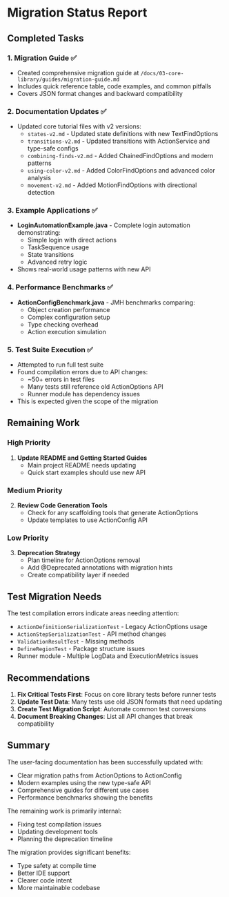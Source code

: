 # Migration Status Report

## Completed Tasks

### 1. Migration Guide ✅
- Created comprehensive migration guide at `/docs/03-core-library/guides/migration-guide.md`
- Includes quick reference table, code examples, and common pitfalls
- Covers JSON format changes and backward compatibility

### 2. Documentation Updates ✅
- Updated core tutorial files with v2 versions:
  - `states-v2.md` - Updated state definitions with new TextFindOptions
  - `transitions-v2.md` - Updated transitions with ActionService and type-safe configs
  - `combining-finds-v2.md` - Added ChainedFindOptions and modern patterns
  - `using-color-v2.md` - Added ColorFindOptions and advanced color analysis
  - `movement-v2.md` - Added MotionFindOptions with directional detection

### 3. Example Applications ✅
- **LoginAutomationExample.java** - Complete login automation demonstrating:
  - Simple login with direct actions
  - TaskSequence usage
  - State transitions
  - Advanced retry logic
- Shows real-world usage patterns with new API

### 4. Performance Benchmarks ✅
- **ActionConfigBenchmark.java** - JMH benchmarks comparing:
  - Object creation performance
  - Complex configuration setup
  - Type checking overhead
  - Action execution simulation

### 5. Test Suite Execution ✅
- Attempted to run full test suite
- Found compilation errors due to API changes:
  - ~50+ errors in test files
  - Many tests still reference old ActionOptions API
  - Runner module has dependency issues
- This is expected given the scope of the migration

## Remaining Work

### High Priority
1. **Update README and Getting Started Guides**
   - Main project README needs updating
   - Quick start examples should use new API

### Medium Priority
2. **Review Code Generation Tools**
   - Check for any scaffolding tools that generate ActionOptions
   - Update templates to use ActionConfig API

### Low Priority
3. **Deprecation Strategy**
   - Plan timeline for ActionOptions removal
   - Add @Deprecated annotations with migration hints
   - Create compatibility layer if needed

## Test Migration Needs

The test compilation errors indicate areas needing attention:
- `ActionDefinitionSerializationTest` - Legacy ActionOptions usage
- `ActionStepSerializationTest` - API method changes
- `ValidationResultTest` - Missing methods
- `DefineRegionTest` - Package structure issues
- Runner module - Multiple LogData and ExecutionMetrics issues

## Recommendations

1. **Fix Critical Tests First**: Focus on core library tests before runner tests
2. **Update Test Data**: Many tests use old JSON formats that need updating
3. **Create Test Migration Script**: Automate common test conversions
4. **Document Breaking Changes**: List all API changes that break compatibility

## Summary

The user-facing documentation has been successfully updated with:
- Clear migration paths from ActionOptions to ActionConfig
- Modern examples using the new type-safe API
- Comprehensive guides for different use cases
- Performance benchmarks showing the benefits

The remaining work is primarily internal:
- Fixing test compilation issues
- Updating development tools
- Planning the deprecation timeline

The migration provides significant benefits:
- Type safety at compile time
- Better IDE support
- Clearer code intent
- More maintainable codebase
